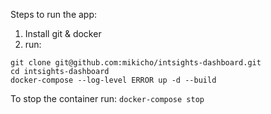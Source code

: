 Steps to run the app:
1. Install git & docker 
2. run:

```
git clone git@github.com:mikicho/intsights-dashboard.git
cd intsights-dashboard
docker-compose --log-level ERROR up -d --build
```

To stop the container run: `docker-compose stop`